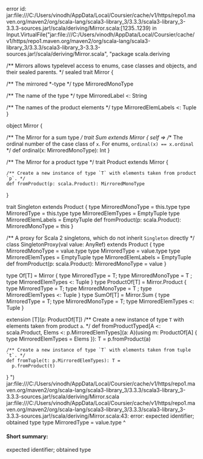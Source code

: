 error id: jar:file:///C:/Users/vinodh/AppData/Local/Coursier/cache/v1/https/repo1.maven.org/maven2/org/scala-lang/scala3-library_3/3.3.3/scala3-library_3-3.3.3-sources.jar!/scala/deriving/Mirror.scala:[1235..1239) in Input.VirtualFile("jar:file:///C:/Users/vinodh/AppData/Local/Coursier/cache/v1/https/repo1.maven.org/maven2/org/scala-lang/scala3-library_3/3.3.3/scala3-library_3-3.3.3-sources.jar!/scala/deriving/Mirror.scala", "package scala.deriving

/** Mirrors allows typelevel access to enums, case classes and objects, and their sealed parents.
 */
sealed trait Mirror {

  /** The mirrored *-type */
  type MirroredMonoType

  /** The name of the type */
  type MirroredLabel <: String

  /** The names of the product elements */
  type MirroredElemLabels <: Tuple
}

object Mirror {

  /** The Mirror for a sum type */
  trait Sum extends Mirror { self =>
    /** The ordinal number of the case class of `x`. For enums, `ordinal(x) == x.ordinal` */
    def ordinal(x: MirroredMonoType): Int
  }

  /** The Mirror for a product type */
  trait Product extends Mirror {

    /** Create a new instance of type `T` with elements taken from product `p`. */
    def fromProduct(p: scala.Product): MirroredMonoType
  }

  trait Singleton extends Product {
    type MirroredMonoType = this.type
    type MirroredType = this.type
    type MirroredElemTypes = EmptyTuple
    type MirroredElemLabels = EmptyTuple
    def fromProduct(p: scala.Product): MirroredMonoType = this
  }

  /** A proxy for Scala 2 singletons, which do not inherit `Singleton` directly */
  class SingletonProxy(val value: AnyRef) extends Product {
    type MirroredMonoType = value.type
    type MirroredType = value.type
    type MirroredElemTypes = EmptyTuple
    type MirroredElemLabels = EmptyTuple
    def fromProduct(p: scala.Product): MirroredMonoType = value
  }

  type Of[T] = Mirror { type MirroredType = T; type MirroredMonoType = T ; type MirroredElemTypes <: Tuple }
  type ProductOf[T] = Mirror.Product { type MirroredType = T; type MirroredMonoType = T ; type MirroredElemTypes <: Tuple }
  type SumOf[T] = Mirror.Sum { type MirroredType = T; type MirroredMonoType = T; type MirroredElemTypes <: Tuple }

  extension [T](p: ProductOf[T])
    /** Create a new instance of type `T` with elements taken from product `a`. */
    def fromProductTyped[A <: scala.Product, Elems <: p.MirroredElemTypes](a: A)(using m: ProductOf[A] { type MirroredElemTypes = Elems }): T =
      p.fromProduct(a)

    /** Create a new instance of type `T` with elements taken from tuple `t`. */
    def fromTuple(t: p.MirroredElemTypes): T =
      p.fromProduct(t)
}
")
jar:file:///C:/Users/vinodh/AppData/Local/Coursier/cache/v1/https/repo1.maven.org/maven2/org/scala-lang/scala3-library_3/3.3.3/scala3-library_3-3.3.3-sources.jar!/scala/deriving/Mirror.scala
jar:file:///C:/Users/vinodh/AppData/Local/Coursier/cache/v1/https/repo1.maven.org/maven2/org/scala-lang/scala3-library_3/3.3.3/scala3-library_3-3.3.3-sources.jar!/scala/deriving/Mirror.scala:43: error: expected identifier; obtained type
    type MirroredType = value.type
    ^
#### Short summary: 

expected identifier; obtained type